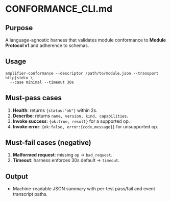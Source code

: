 # CONFORMANCE_CLI.md

## Purpose
A language-agnostic harness that validates module conformance to **Module Protocol v1** and adherence to schemas.

## Usage
```
amplifier-conformance --descriptor /path/to/module.json --transport http|stdio \
  --case minimal --timeout 30s
```

## Must-pass cases
1. **Health**: returns `{status:"ok"}` within 2s.
2. **Describe**: returns `name, version, kind, capabilities`.
3. **Invoke success**: `{ok:true, result}` for a supported op.
4. **Invoke error**: `{ok:false, error:{code,message}}` for unsupported op.

## Must-fail cases (negative)
1. **Malformed request**: missing `op` → `bad_request`.
2. **Timeout**: harness enforces 30s default → `timeout`.

## Output
- Machine-readable JSON summary with per-test pass/fail and event transcript paths.
